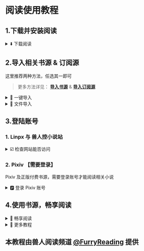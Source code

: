 # 阅读使用教程
## 1.下载并安装阅读
<details><summary> ⬇️ 下载阅读 </summary>

**点击链接，下载安装包并安装，推荐使用【共存版/新共存版】**
https://miaogongzi.lanzout.com/b01rgkhhe
> https://miaogongzi.lanzout.com/b01rgkhhe
>
> 最新下载链接请查看 [下载阅读](./Download.md)
</details>


## 2.导入相关书源 & 订阅源
这里推荐两种方法，任选其一即可
> 更多方法详见：
> **[导入书源](./ImportBookSource.md)** &
> **[导入订阅源](./ImportRssSource.md)**


<details><summary> 🔗 一键导入 </summary>

### A.一键导入
#### 1.点击链接，一键导入
- 🅿️ [一键导入 Pixiv 书源](https://loyc.xyz/b/cdx.html?src=legado://import/importonline?src=https://cdn.jsdelivr.net/gh/windyhusky/PixivSource@main/pixiv.json)
- 🦊 [一键导入 Linpx 书源](https://loyc.xyz/b/cdx.html?src=legado://import/importonline?src=https://cdn.jsdelivr.net/gh/windyhusky/PixivSource@main/linpx.json)
- 🐲 [一键导入 BTSRK 订阅源](https://loyc.xyz/b/cdx.html?src=legado://import/importonline?src=https://cdn.jsdelivr.net/gh/windyhusky/PixivSource@main/btsrk.json)
- 📚 [一键导入 Books 订阅源](https://loyc.xyz/b/cdx.html?src=legado://import/importonline?src=https://cdn.jsdelivr.net/gh/windyhusky/PixivSource@main/btsrk.json)

#### 2.导入完成并启用书源
![img](./pic/InportBookSourcePixiv.jpg)

</details>


<details><summary> 💾 文件导入 </summary>

### B.文件导入
#### 1.下载书源/订阅源文件
如果你一同下载了书源文件，可以使用本地文件导入

![img](./pic/DownloadResource.png)


#### 2.使用阅读打开
点击下载完成的书源文件，选择【用其他应用打开】
![img](pic/OpenInQQ.png)

打开方式选择阅读
![img](pic/OpenInLegado.png)


#### 3.导入完成并启用书源/订阅源
![img](./pic/InportBookSourcePixiv.jpg)
</details>


## 3.登陆账号
### 1. Linpx 与 兽人控小说站
<details><summary> ☑️ 检查网站能否访问 </summary>

订阅 - 点击 Linpx / 兽人控小说站 - 打开网站
- 如果可以直接打开，那么一切大功告成！
  - **多数网络下，Linpx & 兽人控小说站 无需代理即可访问**
  - Linpx & 兽人控小说站 没有账号体系，**无需登录即可使用**，不必做过多的操作

- 如果 **无法直接打开** 则可以：
  - 切换至其他网络（**更换网络运营商、使用流量或 WIFI**）后再尝试
  - 开启代理后再尝试
</details>


### 2. Pixiv 【需要登录】
Pixiv 及正版付费书源，需要登录账号才能阅读相关小说

<details><summary> 🅿️ 登录 Pixiv 账号 </summary>

#### 1. 开启代理工具
此处略过，请自行学习，**最好开启【全局代理】**


#### 2. 登录 Pixiv 账号
**我的-书源管理-点击 Pixiv 书源右侧三点菜单-登录**

![img](./pic/PixivLogin1.jpg)

**登录你的账号，登录成功后，点击右上角的对勾**

![img](./pic/PixivLogin2.jpg)

**如果需要验证码，请更换代理，或过段时间再次尝试**
</details>


## 4.使用书源，畅享阅读
<details><summary> 📖 畅享阅读 </summary>

- ✅ 搜索：书架页面，搜索小说，添加小说到书架
- ✅ 发现：发现页面，查看小说，添加小说到书架
- ✅ 添加网址：书架页面，通过 **【添加网址】** 添加小说到书架
- ✅ 订阅源：订阅页面，通过 **【订阅源】** 添加小说到书架
</details>


<details><summary> 📌 更多教程 </summary>

> ### 1. [阅读使用教程（太长不看版）](./TooLongToRead.md)【你在这里】
>> #### 1.1 [Pixiv 书源的导入与使用](./Pixiv.md)
>> #### 1.2 [Linpx 书源的导入与使用](./Linpx.md)
>> #### 1.3 [兽人控小说站 书源的导入与使用](./FurryNovel.md)
>> #### 1.4 搜索小说、查看订阅，畅享阅读
> ### 2. [添加远程书籍](./Remotebooks)，畅享阅读
> ### 3. [设置 Webdav 备份](./WebdavBackup.md)
> ### 4. [故障排查与处理](./TroubleShoot.md)
</details>

## 本教程由兽人阅读频道 [@FurryReading](https://t.me/FurryReading) 提供